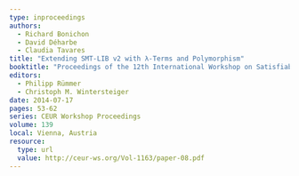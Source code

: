 ```yaml
---
type: inproceedings
authors:
  - Richard Bonichon
  - David Déharbe
  - Claudia Tavares
title: "Extending SMT-LIB v2 with λ-Terms and Polymorphism"
booktitle: "Proceedings of the 12th International Workshop on Satisfiability Modulo Theories, (SMT 2014)"
editors:
  - Philipp Rümmer
  - Christoph M. Wintersteiger
date: 2014-07-17
pages: 53-62
series: CEUR Workshop Proceedings
volume: 139
local: Vienna, Austria
resource:
  type: url
  value: http://ceur-ws.org/Vol-1163/paper-08.pdf
---
```

